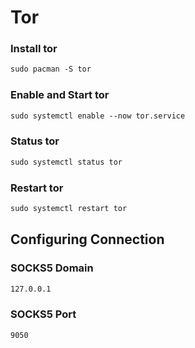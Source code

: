 <h1>Tor</h1>

### Install tor
```xml
sudo pacman -S tor
```

### Enable and Start tor
```xml
sudo systemctl enable --now tor.service
```

### Status tor
```xml
sudo systemctl status tor
```

### Restart tor
```xml
sudo systemctl restart tor
```

<h2>Configuring Connection</h2>

### SOCKS5 Domain
```xml
127.0.0.1
```

### SOCKS5 Port
```xml
9050
```
